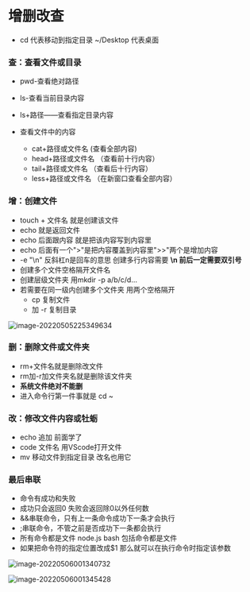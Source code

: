 # 增删改查

- cd 代表移动到指定目录 ~/Desktop 代表桌面

### 查：查看文件或目录

- pwd-查看绝对路径
- ls-查看当前目录内容
- ls+路径——查看指定目录内容



- 查看文件中的内容   
  - cat+路径或文件名  (查看全部内容)
  - head+路径或文件名 （查看前十行内容）
  - tail+路径或文件名 （查看后十行内容）
  - less+路径或文件名 （在新窗口查看全部内容）

### 增：创建文件

- touch + 文件名 就是创建该文件
- echo 就是返回文件
- echo 后面跟内容 就是把该内容写到内容里
- echo 后面有一个">"是把内容覆盖到内容里">>"两个是增加内容
- -e "\n" 反斜杠n是回车的意思 创建多行内容需要   **\n 前后一定需要双引号**
- 创建多个文件空格隔开文件名
- 创建层级文件夹 用mkdir -p  a/b/c/d...
- 若需要在同一级内创建多个文件夹 用两个空格隔开
  - cp 复制文件
  - 加 -r 复制目录

![image-20220505225349634](C:\Users\白境\AppData\Roaming\Typora\typora-user-images\image-20220505225349634.png)

### 删：删除文件或文件夹

- rm+文件名就是删除改文件
- rm加-r加文件夹名就是删除该文件夹
- **系统文件绝对不能删**
- 进入命令行第一件事就是 cd ~

### 改：修改文件内容或牡蛎

- echo 追加 前面学了
- code 文件名 用VScode打开文件
- mv 移动文件到指定目录 改名也用它

### 最后串联

- 命令有成功和失败
- 成功只会返回0 失败会返回除0以外任何数
- &&串联命令，只有上一条命令成功下一条才会执行
- ;串联命令，不管之前是否成功下一条都会执行
- 所有命令都是文件 node.js  bash  包括命令都是文件
- 如果把命令符的指定位置改成$1 那么就可以在执行命令时指定该参数

![image-20220506001340732](C:\Users\白境\AppData\Roaming\Typora\typora-user-images\image-20220506001340732.png)

![image-20220506001345428](C:\Users\白境\AppData\Roaming\Typora\typora-user-images\image-20220506001345428.png)
